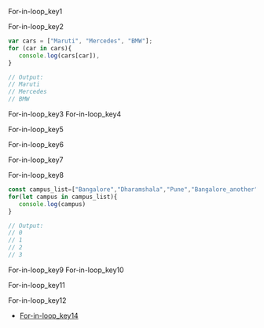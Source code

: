 For-in-loop_key1

 
For-in-loop_key2
```javascript
var cars = ["Maruti", "Mercedes", "BMW"];
for (car in cars){
   console.log(cars[car]),
}

// Output:
// Maruti
// Mercedes
// BMW
```

For-in-loop_key3
For-in-loop_key4


For-in-loop_key5


For-in-loop_key6


For-in-loop_key7


For-in-loop_key8
```javascript
const campus_list=["Bangalore","Dharamshala","Pune","Bangalore_another"]
for(let campus in campus_list){
   console.log(campus)
}

// Output: 
// 0
// 1
// 2
// 3

```

For-in-loop_key9
For-in-loop_key10


For-in-loop_key11


For-in-loop_key12
- [For-in-loop_key14](https://developer.mozilla.org/en-US/docs/Web/JavaScript/Reference/Statements/for...in)
